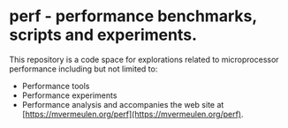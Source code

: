 # perf - performance benchmarks, scripts and experiments.

This repository is a code space for explorations related to microprocessor
performance including but not limited to:
- Performance tools
- Performance experiments
- Performance analysis
and accompanies the web site at [https://mvermeulen.org/perf](https://mvermeulen.org/perf).

